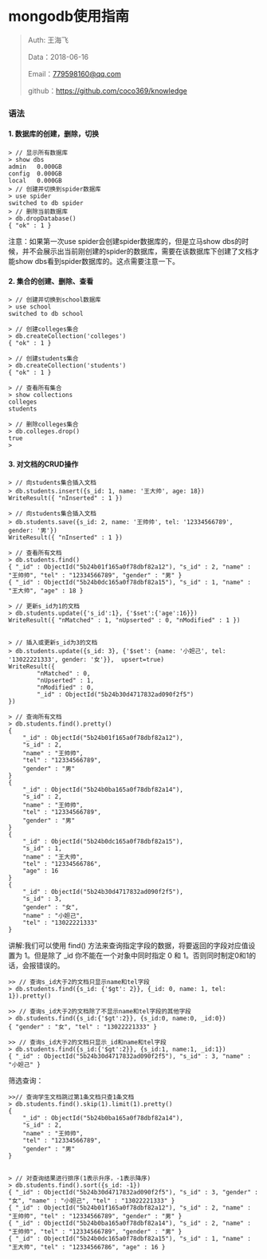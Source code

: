 
# mongodb使用指南

>Auth: 王海飞
>
>Data：2018-06-16
>
>Email：779598160@qq.com
>
>github：https://github.com/coco369/knowledge 


### 语法

#### 1. 数据库的创建，删除，切换

	> // 显示所有数据库
	> show dbs
	admin   0.000GB
	config  0.000GB
	local   0.000GB
	> // 创建并切换到spider数据库
	> use spider
	switched to db spider
	> // 删除当前数据库
	> db.dropDatabase()
	{ "ok" : 1 }


注意：如果第一次use spider会创建spider数据库的，但是立马show dbs的时候，并不会展示出当前刚创建的spider的数据库，需要在该数据库下创建了文档才能show dbs看到spider数据库的。这点需要注意一下。

#### 2. 集合的创建、删除、查看

	> // 创建并切换到school数据库
	> use school
	switched to db school

	> // 创建colleges集合
	> db.createCollection('colleges')
	{ "ok" : 1 }

	> // 创建students集合
	> db.createCollection('students')
	{ "ok" : 1 }

	> // 查看所有集合
	> show collections
	colleges
	students

	> // 删除colleges集合
	> db.colleges.drop()
	true
	> 

#### 3. 对文档的CRUD操作

	> // 向students集合插入文档
	> db.students.insert({s_id: 1, name: '王大帅', age: 18})
	WriteResult({ "nInserted" : 1 })

	> // 向students集合插入文档
	> db.students.save({s_id: 2, name: '王帅帅', tel: '12334566789', gender: '男'})
	WriteResult({ "nInserted" : 1 })

	> // 查看所有文档
	> db.students.find()
	{ "_id" : ObjectId("5b24b01f165a0f78dbf82a12"), "s_id" : 2, "name" : "王帅帅", "tel" : "12334566789", "gender" : "男" }
	{ "_id" : ObjectId("5b24b0dc165a0f78dbf82a15"), "s_id" : 1, "name" : "王大帅", "age" : 18 }

	> // 更新s_id为1的文档
	> db.students.update({'s_id':1}, {'$set':{'age':16}})
	WriteResult({ "nMatched" : 1, "nUpserted" : 0, "nModified" : 1 })


	> // 插入或更新s_id为3的文档
	> db.students.update({s_id: 3}, {'$set': {name: '小妲己', tel: '13022221333', gender: '女'}},  upsert=true)
	WriteResult({
	        "nMatched" : 0,
	        "nUpserted" : 1,
	        "nModified" : 0,
	        "_id" : ObjectId("5b24b30d4717832ad090f2f5")
	})

	> // 查询所有文档
	> db.students.find().pretty()
	{
		"_id" : ObjectId("5b24b01f165a0f78dbf82a12"),
		"s_id" : 2,
		"name" : "王帅帅",
		"tel" : "12334566789",
		"gender" : "男"
	}
	{
		"_id" : ObjectId("5b24b0ba165a0f78dbf82a14"),
		"s_id" : 2,
		"name" : "王帅帅",
		"tel" : "12334566789",
		"gender" : "男"
	}
	{
		"_id" : ObjectId("5b24b0dc165a0f78dbf82a15"),
		"s_id" : 1,
		"name" : "王大帅",
		"tel" : "12334566786",
		"age" : 16
	}
	{
		"_id" : ObjectId("5b24b30d4717832ad090f2f5"),
		"s_id" : 3,
		"gender" : "女",
		"name" : "小妲己",
		"tel" : "13022221333"
	}
	

讲解:我们可以使用 find() 方法来查询指定字段的数据，将要返回的字段对应值设置为 1。但是除了 _id 你不能在一个对象中同时指定 0 和 1。否则同时制定0和1的话，会报错误的。
	
	>> // 查询s_id大于2的文档只显示name和tel字段
	> db.students.find({s_id: {'$gt': 2}}, {_id: 0, name: 1, tel: 1}).pretty()

	>> // 查询s_id大于2的文档除了不显示name和tel字段的其他字段
	> db.students.find({s_id:{'$gt':2}}, {s_id:0, name:0, _id:0})
	{ "gender" : "女", "tel" : "13022221333" }

	>> // 查询s_id大于2的文档只显示_id和name和tel字段
	> db.students.find({s_id:{'$gt':2}}, {s_id:1, name:1, _id:1})
	{ "_id" : ObjectId("5b24b30d4717832ad090f2f5"), "s_id" : 3, "name" : "小妲己" }

筛选查询：

	>>// 查询学生文档跳过第1条文档只查1条文档
	> db.students.find().skip(1).limit(1).pretty()
	{
		"_id" : ObjectId("5b24b0ba165a0f78dbf82a14"),
		"s_id" : 2,
		"name" : "王帅帅",
		"tel" : "12334566789",
		"gender" : "男"
	}


	> // 对查询结果进行排序(1表示升序，-1表示降序)
	> db.students.find().sort({s_id: -1})
	{ "_id" : ObjectId("5b24b30d4717832ad090f2f5"), "s_id" : 3, "gender" : "女", "name" : "小妲己", "tel" : "13022221333" }
	{ "_id" : ObjectId("5b24b01f165a0f78dbf82a12"), "s_id" : 2, "name" : "王帅帅", "tel" : "12334566789", "gender" : "男" }
	{ "_id" : ObjectId("5b24b0ba165a0f78dbf82a14"), "s_id" : 2, "name" : "王帅帅", "tel" : "12334566789", "gender" : "男" }
	{ "_id" : ObjectId("5b24b0dc165a0f78dbf82a15"), "s_id" : 1, "name" : "王大帅", "tel" : "12334566786", "age" : 16 }
